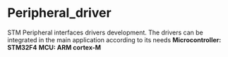 # Peripheral_driver
 STM Peripheral interfaces drivers development. The drivers can be integrated in the main application according to its needs
 **Microcontroller: STM32F4**
 **MCU: ARM cortex-M**
